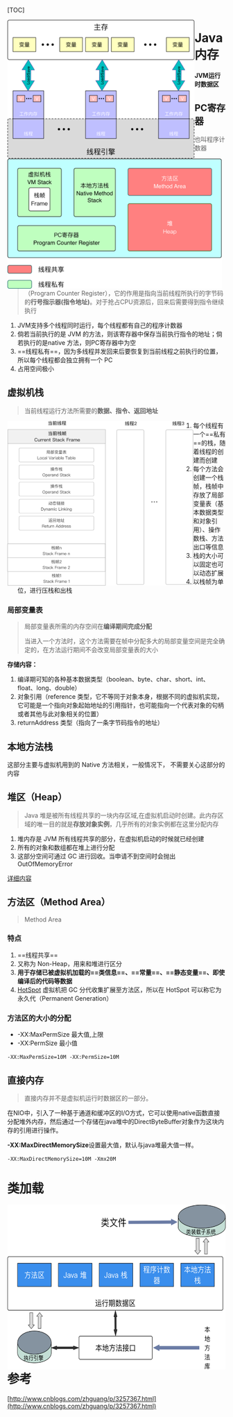 [TOC]

<img src="img/jvm2.png"  alt="图片名称" style="height:320px" align=left />

# Java内存

**JVM运行时数据区**

<img src="img/jvm.png"  alt="图片名称" style="height:300px" align=left />

## PC寄存器

> 也叫程序计数器（Program Counter Register），它的作用是指向当前线程所执行的字节码的**行号指示器(指令地址)**。对于抢占CPU资源后，回来后需要得到指令继续执行

1. JVM支持多个线程同时运行，每个线程都有自己的程序计数器
2. 倘若当前执行的是 JVM 的方法，则该寄存器中保存当前执行指令的地址；倘若执行的是native 方法，则PC寄存器中为空
3. ==线程私有==，因为多线程并发回来后要恢复到当前线程之前执行的位置，所以每个线程都会独立拥有一个 PC
4. 占用空间极小

## 虚拟机栈

> 当前线程运行方法所需要的**数据、指令、返回地址**

<img src="img/vmstack.png"  alt="图片名称" style="height:380px;" align="left"/>

1. 每个线程有一个==私有==的栈，随着线程的创建而创建
2. 每个方法会创建一个栈帧，栈帧中存放了局部变量表（基本数据类型和对象引用）、操作数栈、方法出口等信息
3. 栈的大小可以固定也可以动态扩展
4. 以栈帧为单位，进行压栈和出栈

### 局部变量表

> 局部变量表所需的内存空间在**编译期间完成分配**
>
> 当进入一个方法时，这个方法需要在帧中分配多大的局部变量空间是完全确定的，在方法运行期间不会改变局部变量表的大小

**存储内容：**

1. 编译期可知的各种基本数据类型（boolean、byte、char、short、int、float、long、double）
2. 对象引用（reference 类型，它不等同于对象本身，根据不同的虚拟机实现，它可能是一个指向对象起始地址的引用指针，也可能指向一个代表对象的句柄或者其他与此对象相关的位置）
3. returnAddress 类型（指向了一条字节码指令的地址）

## 本地方法栈

这部分主要与虚拟机用到的 Native 方法相关，一般情况下， 不需要关心这部分的内容

## 堆区（Heap）

> Java 堆是被所有线程共享的一块内存区域,在虚拟机启动时创建。此内存区域的唯一目的就是**存放对象实例**，几乎所有的对象实例都在这里分配内存

1. 堆内存是 JVM 所有线程共享的部分，在虚拟机启动的时候就已经创建
2. 所有的对象和数组都在堆上进行分配
3. 这部分空间可通过 GC 进行回收。当申请不到空间时会抛出 OutOfMemoryError

[详细内容](https://github.com/rexwong/java-doc/blob/master/src/main/java/com/rexwong/jvm/jvmheap.md)

## 方法区（Method Area）

> Method Area

### 特点

1. ==线程共享==
2. 又称为 Non-Heap，用来和堆进行区分
3. **用于存储已被虚拟机加载的==类信息==、==常量==、==静态变量==、即使编译后的代码等数据**
4. [HotSpot](https://github.com/rexwong/java-doc/blob/master/src/main/java/com/rexwong/jvm/HotspotJVM.md) 虚拟机把 GC 分代收集扩展至方法区，所以在 HotSpot 可以称它为永久代（Permanent Generation）

### 方法区的大小的分配

- -XX:MaxPermSize 最大值,上限
- -XX:PermSize 最小值

```shell
-XX:MaxPermSize=10M -XX:PermSize=10M
```

## 直接内存

> 直接内存并不是虚拟机运行时数据区的一部分。

在NIO中，引入了一种基于通道和缓冲区的I/O方式，它可以使用native函数直接分配堆外内存，然后通过一个存储在java堆中的DirectByteBuffer对象作为这块内存的引用进行操作。

**-XX:MaxDirectMemorySize**设置最大值，默认与java堆最大值一样。

```shell
-XX:MaxDirectMemorySize=10M -Xmx20M
```



# 类加载

<img src="img/jvm3.png"  alt="图片名称" style="height:380px" align=left />



# 参考

[http://www.cnblogs.com/zhguang/p/3257367.html](http://www.cnblogs.com/zhguang/p/3257367.html)

